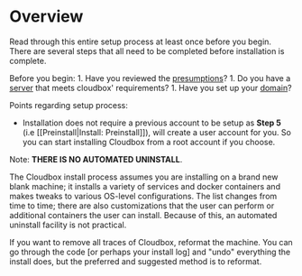 # Overview

Read through this entire setup process at least once before you begin. There are several steps that all need to be completed before installation is complete.

Before you begin: 1. Have you reviewed the [presumptions](https://github.com/Cloudbox/Cloudbox/wiki/Prerequisites%3A-Presumptions)? 1. Do you have a [server](https://github.com/Cloudbox/Cloudbox/wiki/Prerequisites%3A-Server) that meets cloudbox' requirements? 1. Have you set up your [domain](https://github.com/Cloudbox/Cloudbox/wiki/Prerequisites%3A-Domain-Name)?

Points regarding setup process:

* Installation does not require a previous account to be setup as **Step 5** \(i.e \[\[Preinstall\|Install: Preinstall\]\]\), will create a user account for you. So you can start installing Cloudbox from a root account if you choose.

Note: **THERE IS NO AUTOMATED UNINSTALL**.

The Cloudbox install process assumes you are installing on a brand new blank machine; it installs a variety of services and docker containers and makes tweaks to various OS-level configurations. The list changes from time to time; there are also customizations that the user can perform or additional containers the user can install. Because of this, an automated uninstall facility is not practical.

If you want to remove all traces of Cloudbox, reformat the machine. You can go through the code \[or perhaps your install log\] and "undo" everything the install does, but the preferred and suggested method is to reformat.

